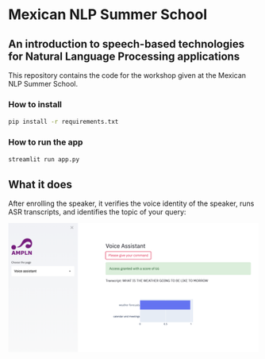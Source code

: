 # Mexican NLP Summer School

## An introduction to speech-based technologies for Natural Language Processing applications

This repository contains the code for the workshop given at the Mexican NLP Summer School.

### How to install

```bash
pip install -r requirements.txt
```

### How to run the app

```bash
streamlit run app.py
```

## What it does

After enrolling the speaker, it verifies the voice identity of the speaker, runs ASR transcripts, and identifies the topic of your query:

![](pictures/demo.png)